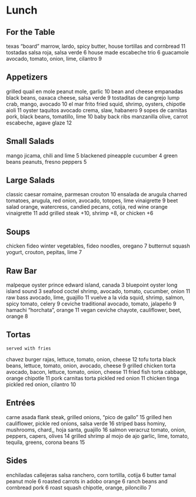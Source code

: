 # Lunch

## For the Table

texas “board”
    marrow, lardo, spicy butter, house tortillas and cornbread 11
tostadas salsa roja, salsa verde 6
house made escabeche trio 6
guacamole
    avocado, tomato, onion, lime, cilantro 9

## Appetizers

grilled quail en mole 
    peanut mole, garlic 10
bean and cheese empanadas 
    black beans, oaxaca cheese, salsa verde 9
tostaditas de cangrejo 
    lump crab, mango, avocado 10
el mar frito
    fried squid, shrimp, oysters, chipotle aioli 11
oyster taquitos 
    avocado crema, slaw, habanero 9
sopes de carnitas pork, black 
    beans, tomatillo, lime 10
baby back ribs manzanilla olive, 
    carrot escabeche, agave glaze 12
 
## Small Salads

mango 
    jicama, chili and lime 5
blackened pineapple 
    cucumber 4
green beans 
    peanuts, fresno peppers 5
 
## Large Salads

classic caesar romaine, 
    parmesan crouton 10
ensalada de arugula 
    charred tomatoes, arugula, red onion, avocado, totopes, lime vinaigrette 9
beet salad
    orange, watercress, candied pecans, cotija, red wine orange vinaigrette 11
    add grilled steak +10, shrimp +8, or chicken +6 

## Soups

chicken fideo
    winter vegetables, fideo noodles, oregano 7
butternut squash 
    yogurt, crouton, pepitas, lime 7

## Raw Bar

malpeque oyster
    prince edward island, canada 3
bluepoint oyster
    long island sound 3
seafood coctel
    shrimp, avocado, tomato, cucumber, onion 11
raw bass
    avocado, lime, guajillo 11
vuelve a la vida
    squid, shrimp, salmon, spicy tomato, celery 9
ceviche traditional
    avocado, tomato, jalapeño 9
hamachi
    “horchata”, orange 11
vegan ceviche chayote, cauliflower, beet, orange 8 

## Tortas 
    served with fries 
    
chavez burger
    rajas, lettuce, tomato, onion, cheese 12
tofu torta
    black beans, lettuce, tomato, onion, avocado, cheese 9
grilled chicken torta
    avocado, bacon, lettuce, tomato, onion, cheese 11
fried fish torta
    cabbage, orange chipotle 11
pork carnitas torta 
    pickled red onion 11
chicken tinga
    pickled red onion, cilantro 10 

## Entrées

carne asada
    flank steak, grilled onions, “pico de gallo” 15
grilled hen
    cauliflower, pickle red onions, salsa verde 16
striped bass
    hominy, mushrooms, chard,, hoja santa, guajillo 16
salmon veracruz
    tomato, onion, peppers, capers, olives 14
grilled shrimp al mojo de ajo
    garlic, lime, tomato, tequila, greens, corona beans 15 

## Sides

enchiladas
    callejeras salsa ranchero, corn tortilla, cotija 6
butter tamal
    peanut mole 6
roasted carrots in adobo
    orange 6
ranch beans and cornbread
    pork 6
roast squash
    chipotle, orange, piloncillo 7